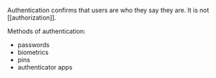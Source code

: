 Authentication confirms that users are who they say they are.  It is not [[authorization]].

Methods of authentication:

- passwords
- biometrics
- pins
- authenticator apps